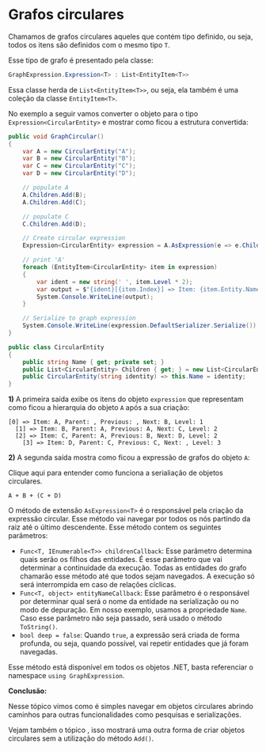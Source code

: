 # Grafos circulares <header-set anchor-name="impl-graph-circular" />

Chamamos de grafos circulares aqueles que contém tipo definido, ou seja, todos os itens são definidos com o mesmo tipo `T`. 

Esse tipo de grafo é presentado pela classe:

```csharp
GraphExpression.Expression<T> : List<EntityItem<T>>
```

Essa classe herda de `List<EntityItem<T>>`, ou seja, ela também é uma coleção da classe `EntityItem<T>`.

No exemplo a seguir vamos converter o objeto para o tipo `Expression<CircularEntity>` e mostrar como ficou a estrutura convertida:

```csharp
public void GraphCircular()
{
    var A = new CircularEntity("A");
    var B = new CircularEntity("B");
    var C = new CircularEntity("C");
    var D = new CircularEntity("D");

    // populate A
    A.Children.Add(B);
    A.Children.Add(C);

    // populate C
    C.Children.Add(D);

    // Create circular expression
    Expression<CircularEntity> expression = A.AsExpression(e => e.Children, entityNameCallback: o => o.Name);

    // print 'A'
    foreach (EntityItem<CircularEntity> item in expression)
    {
        var ident = new string(' ', item.Level * 2);
        var output = $"{ident}[{item.Index}] => Item: {item.Entity.Name}, Parent: {item.Parent?.Entity.Name}, Previous: {item.Previous?.Entity.Name}, Next: {item.Next?.Entity.Name}, Level: {item.Level}";
        System.Console.WriteLine(output);
    }

    // Serialize to graph expression
    System.Console.WriteLine(expression.DefaultSerializer.Serialize());
}

public class CircularEntity
{
    public string Name { get; private set; }
    public List<CircularEntity> Children { get; } = new List<CircularEntity>();
    public CircularEntity(string identity) => this.Name = identity;
}
```

**1)** A primeira saída exibe os itens do objeto `expression` que representam como ficou a hierarquia do objeto `A` após a sua criação:

```
[0] => Item: A, Parent: , Previous: , Next: B, Level: 1
  [1] => Item: B, Parent: A, Previous: A, Next: C, Level: 2
  [2] => Item: C, Parent: A, Previous: B, Next: D, Level: 2
    [3] => Item: D, Parent: C, Previous: C, Next: , Level: 3
```

**2)** A segunda saída mostra como ficou a expressão de grafos do objeto `A`:

<anchor-get name="impl-serialization-circular">Clique aqui</anchor-get> para entender como funciona a serialiação de objetos circulares.

```
A + B + (C + D)
```

O método de extensão `AsExpression<T>` é o responsável pela criação da expressão circular. Esse método vai navegar por todos os nós partindo da raiz até o último descendente. Esse método contem os seguintes parâmetros:

* `Func<T, IEnumerable<T>> childrenCallback`: Esse parâmetro determina quais serão os filhos das entidades. É esse parâmetro que vai determinar a continuidade da execução. Todas as entidades do grafo chamarão esse método até que todos sejam navegados. A execução só será interrompida em caso de relações cíclicas.
* `Func<T, object> entityNameCallback`: Esse parâmetro é o responsável por determinar qual será o nome da entidade na serialização ou no modo de depuração. Em nosso exemplo, usamos a propriedade `Name`. Caso esse parâmetro não seja passado, será usado o método `ToString()`.
* `bool deep = false`: Quando `true`, a expressão será criada de forma profunda, ou seja, quando possível, vai repetir entidades que já foram navegadas.

Esse método está disponível em todos os objetos .NET, basta referenciar o namespace `using GraphExpression`.

**Conclusão:**

Nesse tópico vimos como é simples navegar em objetos circulares abrindo caminhos para outras funcionalidades como pesquisas e serializações.

Vejam também o tópico <anchor-get name="impl-factory-entity-circular" />, isso mostrará uma outra forma de criar objetos circulares sem a utilização do método `Add()`.